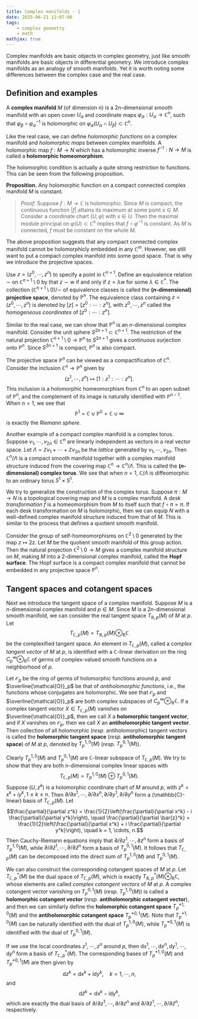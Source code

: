 ```yaml
---
title: Complex manifolds - 1
date: 2025-06-21 12:07:00
tags:
	- complex geometry
	- math
mathjax: true
---
```


Complex manifolds are basic objects in complex geometry, just like smooth manifolds are basic objects in differential geometry. We introduce complex manifolds as an analogy of smooth manifolds. Yet it is worth noting some differences between the complex case and the real case.  

<!-- Complex manifolds; holomorphic maps -->
## Definition and examples

A **complex manifold** $M$ (of dimension $n$) is a $2n$-dimensional smooth manifold with an open cover $U_\alpha$ and coordinate maps $\varphi_\alpha : U_\alpha \to \mathbb{C}^n$, such that $\varphi_\beta \circ \varphi_\alpha^{-1}$ is holomorphic on $\varphi_\alpha(U_\alpha \cap U_\beta) \subset \mathbb{C}^n$. 

Like the real case, we can define *holomorphic functions* on a complex manifold and *holomorphic maps* between complex manifolds. A holomorphic map $f : M \to N$ which has a holomorphic inverse $f^{-1} : N \to M$ is called a **holomorphic homeomorphism**. 

The holomorphic condition is actually a quite strong restriction to functions. This can be seen from the following proposition. 

**Proposition.** Any holomorphic function on a compact connected complex manifold $M$ is constant. 

> *Proof:* Suppose $f : M \to \mathbb{C}$ is holomorphic. Since $M$ is compact, the continuous function $|f|$ attains its maximum at some point $x \in M$. Consider a coordinate chart $(U, \varphi)$ with $x \in U$. Then the maximal module principal on $\varphi(U) \subset \mathbb{C}^n$ implies that $f \circ \varphi^{-1}$ is constant. As $M$ is connected, $f$ must be constant on the whole $M$. 

The above proposition suggests that any compact connected complex manifold cannot be holomorphicly embedded in any $\mathbb{C}^m$. However, we still want to put a compact complex manifold into some good space. That is why we introduce the projective spaces. 

<!-- Projective spaces; complex tori -->

Use $z = (z^0, \cdots, z^n)$ to specify a point in $\mathbb{C}^{n+1}$. Define an equivalence relation $\sim$ on $\mathbb{C}^{n+1} \setminus 0$ by that $z \sim w$ if and only if $z = \lambda w$ for some $\lambda \in \mathbb{C}^*$. The collection $(\mathbb{C}^{n+1} \setminus 0) / \sim$ of equivalence classes is called the **($n$-dimensional) projective space**, denoted by $\mathbb{P}^n$. The equivalence class containing $z = (z^0, \cdots, z^n)$ is denoted by $[z] = [z^0 : \cdots : z^n]$, with $z^0, \cdots, z^n$ called the *homogeneous coordinates* of $[z^0 : \cdots : z^n]$. 

Similar to the real case, we can show that $\mathbb{P}^n$ is an $n$-dimensional complex manifold. Consider the unit sphere $S^{2n+1} \subset \mathbb{C}^{n+1}$. The restriction of the natural projection $\mathbb{C}^{n+1} \setminus 0 \to \mathbb{P}^n$ to $S^{2n+1}$ gives a continuous surjection onto $\mathbb{P}^n$. Since $S^{2n+1}$ is compact, $\mathbb{P}^n$ is also compact. 

The projective space $\mathbb{P}^n$ can be viewed as a compactification of $\mathbb{C}^n$. Consider the inclusion $\mathbb{C}^n \to \mathbb{P}^n$ given by $$(z^1, \cdots, z^n) \mapsto [1 : z^1 : \cdots : z^n].$$ This inclusion is a holomorphic homeomorphism from $\mathbb{C}^n$ to an open subset of $\mathbb{P}^n$, and the complement of its image is naturally identified with $\mathbb{P}^{n-1}$. When $n = 1$, we see that $$\mathbb{P}^1 = \mathbb{C} \cup \mathbb{P}^0 = \mathbb{C} \cup \infty$$ is exactly the *Riemann sphere*. 

Another example of a compact complex manifold is a complex torus.  Suppose $v_1, \cdots, v_{2n} \in \mathbb{C}^n$ are linearly independent as vectors in a real vector space. Let $\Lambda = \mathbb{Z}v_1 + \cdots + \mathbb{Z}v_{2n}$ be the *lattice* generated by $v_1, \cdots, v_{2n}$. Then $\mathbb{C}^n / \Lambda$ is a compact smooth manifold together with a complex manifold structure induced from the covering map $\mathbb{C}^n \to \mathbb{C}^n / \Lambda$. This is called the **($n$-dimensional) complex torus**. We see that when $n = 1$, $\mathbb{C} / \Lambda$ is diffeomorphic to an ordinary torus $S^1 \times S^1$. 

<!-- Induced complex manifold structure from covering map; Hopf surface -->

We try to generalize the construction of the complex torus. Suppose $\pi : M \to N$ is a topological covering map and $M$ is a complex manifold. A *desk transformation* $f$ is a homeomorphism from $M$ to itself such that $f \circ \pi = \pi$. If each desk transformation on $M$ is holomorphic, then we can equip $N$ with a well-defined complex manifold structure induced from that of $M$. This is similar to the process that defines a quotient smooth manifold. 

Consider the group of self-homeomorphisms on $\mathbb{C}^2 \setminus 0$ generated by the map $z \mapsto 2z$. Let $M$ be the quotient smooth manifold of this group action. Then the natural projection $\mathbb{C}^2 \setminus 0 \to M$ gives a complex manifold structure on $M$, making $M$ into a $2$-dimensional complex manifold, called the **Hopf surface**. The Hopf surface is a compact complex manifold that cannot be embedded in any projective space $\mathbb{P}^n$. 

<!-- Tangent spaces & cotangent spaces -->
## Tangent spaces and cotangent spaces

Next we introduce the tangent space of a complex manifold. Suppose $M$ is a $n$-dimensional complex manifold and $p \in M$. Since $M$ is a $2n$-dimensional smooth manifold, we can consider the real tangent space $T_{\mathbb{R},p}(M)$ of $M$ at $p$. Let $$T_{\mathbb{C},p}(M) = T_{\mathbb{R},p}(M) \otimes_{\mathbb{R}} \mathbb{C}$$ be the complexified tangent space. An element in $T_{\mathbb{C},p}(M)$, called a *complex tangent vector* of $M$ at $p$, is identified with a $\mathbb{C}$-linear derivation on the ring $C^\infty_p \otimes_{\mathbb{R}} \mathbb{C}$ of germs of complex-valued smooth functions on a neighborhood of $p$. 

Let $\mathcal{O}_p$ be the ring of germs of holomorphic functions around $p$, and $\overline{\mathcal{O}}_p$ be that of *antiholomorphic functions*, i.e., the functions whose conjugates are holomorphic. We see that $\mathcal{O}_p$ and $\overline{\mathcal{O}}_p$ are both complex subspaces of $C^\infty_p \otimes_{\mathbb{R}} \mathbb{C}$. If a complex tangent vector $X \in T_{\mathbb{C},p}(M)$ vanishes on $\overline{\mathcal{O}}_p$, then we call $X$ a **holomorphic tangent vector**, and if $X$ vanishes on $\mathcal{O}_p$, then we call $X$ an **antiholomorphic tangent vector**. Then collection of all holomorphic (*resp.* antiholomorphic) tangent vectors is called the **holomorphic tangent space** (*resp.* **antiholomorphic tangent space**) of $M$ at $p$, denoted by $T^{1,0}_p(M)$ (*resp.* $T^{0,1}_p(M)$). 

Clearly $T^{1,0}_p(M)$ and $T^{0,1}_p(M)$ are $\mathbb{C}$-linear subspace of $T_{\mathbb{C},p}(M)$. We try to show that they are both $n$-dimensional complex linear spaces with $$T_{\mathbb{C},p}(M) = T^{1,0}_p(M) \oplus T^{0,1}_p(M).$$ Suppose $(U,z^k)$ is a holomorphic coordinate chart of $M$ around $p$, with $z^k = x^k + i y^k, 1 \leq k \leq n$. Then $\partial / \partial x^1, \cdots, \partial / \partial x^n, \partial / \partial y^1, \partial / \partial y^n$ form a (\mathbb{C}-linear) basis of $T_{\mathbb{C},p}(M)$. Let $$\frac{\partial}{\partial z^k} = \frac{1}{2}\left(\frac{\partial}{\partial x^k} - i \frac{\partial}{\partial y^k}\right), \quad \frac{\partial}{\partial \bar{z}^k} = \frac{1}{2}\left(\frac{\partial}{\partial x^k} + i \frac{\partial}{\partial y^k}\right), \quad k = 1, \cdots, n.$$ Then Cauchy-Riemann equations imply that $\partial / \partial z^1, \cdots, \partial z^n$ form a basis of $T^{1,0}_p(M)$, while $\partial / \partial \bar{z}^1, \cdots, \partial / \partial \bar{z}^n$ form a basis of $T^{0,1}_p(M)$. It follows that $T_{\mathbb{C},p}(M)$ can be decomposed into the direct sum of $T^{1,0}_p(M)$ and $T^{0,1}_p(M)$. 

We can also construct the corresponding cotangent spaces of $M$ at $p$. Let $T^*_{\mathbb{C},p}(M)$ be the dual space of $T_{\mathbb{C},p}(M)$, which is exactly $T^*_{\mathbb{R},p}(M) \otimes_{\mathbb{R}} \mathbb{C}$, whose elements are called *complex cotangent vectors* of $M$ at $p$. A complex cotangent vector vanishing on $T^{0,1}_p(M)$ (*resp.* $T^{1,0}_p(M)$) is called a **holomorphic cotangent vector** (*resp.* **antiholomorphic cotangent vector**), and then we can similarly define the **holomorphic cotangent space** $T^{*1,0}_p(M)$ and the **antiholomorphic cotangent space** $T^{*0,1}_p(M)$. Note that $T^{*1,0}_p(M)$ can be naturally identified with the dual of $T^{1,0}_p(M)$, while $T^{*0,1}_p(M)$ is identified with the dual of $T^{0,1}_p(M)$. 

If we use the local coordinates $z^1, \cdots, z^n$ around $p$, then $\mathrm{d}x^1, \cdots, \mathrm{d}x^n, \mathrm{d}y^1, \cdots, \mathrm{d}y^n$ form a basis of $T^*_{\mathbb{C},p}(M)$. The corresponding bases of $T^{*1,0}_p(M)$ and $T^{*0,1}_p(M)$ are then given by $$\mathrm{d}z^k = \mathrm{d}x^k + i\mathrm{d}y^k, \quad k = 1, \cdots, n,$$ and $$\mathrm{d}\bar{z}^k = \mathrm{d}x^k - i\mathrm{d}y^k,$$ which are exactly the dual basis of $\partial / \partial z^1, \cdots, \partial / \partial z^n$ and $\partial / \partial \bar{z}^1, \cdots, \partial / \partial \bar{z}^n$, respectively. 